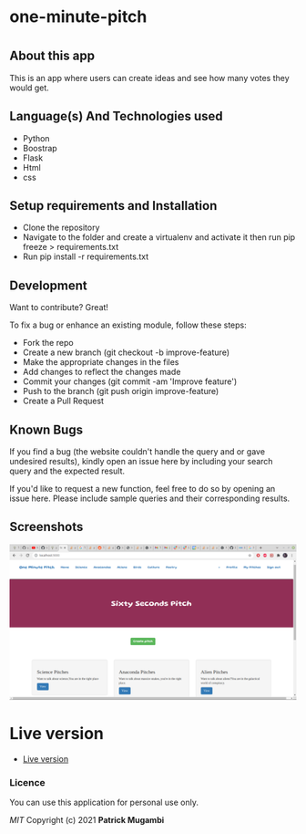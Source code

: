 # one-minute-pitch
# 

## About this app

This is an app where users can create ideas and see how many votes they would get.
## Language(s) And Technologies used
- Python
- Boostrap
- Flask
- Html
- css
## Setup requirements and Installation
- Clone the repository 
- Navigate to the folder and create a virtualenv and activate it then run pip freeze >   requirements.txt
- Run pip install -r requirements.txt
## Development

Want to contribute? Great!

To fix a bug or enhance an existing module, follow these steps:
- Fork the repo
- Create a new branch (git checkout -b improve-feature)
- Make the appropriate changes in the files
- Add changes to reflect the changes made
- Commit your changes (git commit -am 'Improve feature')
- Push to the branch (git push origin improve-feature)
- Create a Pull Request

## Known Bugs

If you find a bug (the website couldn't handle the query and or gave undesired results), kindly open an issue here by including your search query and the expected result.

If you'd like to request a new function, feel free to do so by opening an issue here. Please include sample queries and their corresponding results.
## Screenshots

![demo1.png](pic.png)
# Live version
- [Live version](/)

### Licence
You can use this application for personal use only.

*MIT*
Copyright (c) 2021 **Patrick Mugambi**

